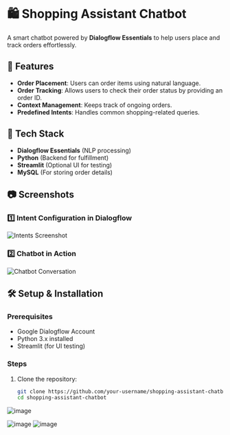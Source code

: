 # 🛍️ Shopping Assistant Chatbot

A smart chatbot powered by **Dialogflow Essentials** to help users place and track orders effortlessly.

## 📌 Features

- **Order Placement**: Users can order items using natural language.
- **Order Tracking**: Allows users to check their order status by providing an order ID.
- **Context Management**: Keeps track of ongoing orders.
- **Predefined Intents**: Handles common shopping-related queries.

## 🚀 Tech Stack

- **Dialogflow Essentials** (NLP processing)
- **Python** (Backend for fulfillment)
- **Streamlit** (Optional UI for testing)
- **MySQL** (For storing order details)

## 📷 Screenshots

### 1️⃣ Intent Configuration in Dialogflow  
![Intents Screenshot](images/intents.png)  

### 2️⃣ Chatbot in Action  
![Chatbot Conversation](images/chatbot_demo.png)  

## 🛠️ Setup & Installation

### Prerequisites

- Google Dialogflow Account  
- Python 3.x installed  
- Streamlit (for UI testing)

### Steps

1. Clone the repository:
   ```sh
   git clone https://github.com/your-username/shopping-assistant-chatbot.git
   cd shopping-assistant-chatbot

![image](https://github.com/user-attachments/assets/7d18015e-0025-4c74-8faf-f6646a82393f)

![image](https://github.com/user-attachments/assets/ae563049-7bea-40f5-8f09-18a6577ca4f9)
![image](https://github.com/user-attachments/assets/ed1a5760-201f-4e59-bd06-7b1a501d9e25)






